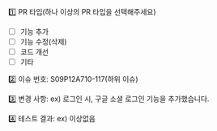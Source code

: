 1️⃣ PR 타입(하나 이상의 PR 타입을 선택해주세요)
 - [ ] 기능 추가
 - [ ] 기능 수정(삭제)
 - [ ] 코드 개선
 - [ ] 기타

2️⃣ 이슈 번호: S09P12A710-117(하위 이슈)


3️⃣ 변경 사항: ex) 로그인 시, 구글 소셜 로그인 기능을 추가했습니다.

4️⃣ 테스트 결과: ex) 이상없음
